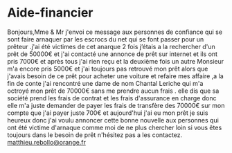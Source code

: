 # Aide-financier
Bonjours,Mme &amp; Mr  j'envoi ce message aux personnes de confiance qui se sont faire arnaquer par les escrocs du net qui se font passer pour un prêteur .j'ai été victimes de cet anarque 2 fois j’étais a la rechercher d'un prêt de 50000€ et j'ai contacté une annonce de prêt sur internet et ils ont pris 7000€ et après tous j'ai rien reçu et la deuxième fois un autre Monsieur m'a encore pris 5000€ et j'ai toujours pas retrouvé mon prêt alors que j'avais besoin de ce prêt pour acheter une voiture et refaire mes affaire ,a la fin de conte j'ai rencontré une dame de nom Chantal Leriche qui m'a octroyé mon prêt de 70000€ sans me prendre aucun frais . elle dis que sa société prend les frais de contrat et les frais d'assurance en charge donc elle m'a juste demander de payer les frais de transfère des 70000€ sur mon compte que j'ai payer juste 700€ et aujourd'hui j'ai eu mon prêt je suis heureux donc j'ai voulu annoncer cette bonne nouvelle  aux personnes qui ont été victime d'arnaque comme moi de ne plus chercher loin si vous êtes toujours dans le besoin de prêt n'hésitez pas a les contactez. matthieu.rebollo@orange.fr
